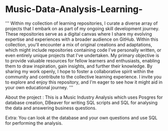 # Music-Data-Analysis-Learning-

'''
Within my collection of learning repositories, I curate a diverse array of projects that I embark on as part of my ongoing skill development journey. These repositories serve as a digital canvas where I share my evolving expertise and experiences with a broader audience on GitHub. Within this collection, you'll encounter a mix of original creations and adaptations, which might include repositories containing code I've personally written, or even entirely unique projects that I've undertaken. My primary objective is to provide valuable resources for fellow learners and enthusiasts, enabling them to draw inspiration, gain insights, and further their knowledge. By sharing my work openly, I hope to foster a collaborative spirit within the community and contribute to the collective learning experience. I invite you to explore and enjoy this repository, and I'm eager to see how it might aid in your own educational journey.
'''


About the project :
  This is a Music Industry Analysis which uses Posgres for database creation, DBeaver for writing SQL scripts and SQL for analysing the data and answering business questions.

Extra:
  You can look at the database and your own questions and use SQL for performing the analysis.
